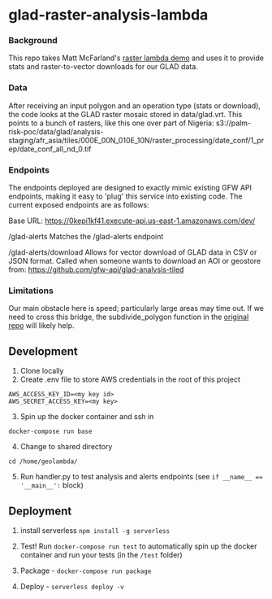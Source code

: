 # glad-raster-analysis-lambda

### Background

This repo takes Matt McFarland's [raster lambda demo](https://github.com/mmcfarland/foss4g-lambda-demo) and uses it to provide stats and raster-to-vector downloads for our GLAD data.

### Data

After receiving an input polygon and an operation type (stats or download), the code looks at the GLAD raster mosaic stored in data/glad.vrt. This points to a bunch of rasters, like this one over part of Nigeria: s3://palm-risk-poc/data/glad/analysis-staging/afr_asia/tiles/000E_00N_010E_10N/raster_processing/date_conf/1_prep/date_conf_all_nd_0.tif

### Endpoints

The endpoints deployed are designed to exactly mimic existing GFW API endpoints, making it easy to 'plug' this service into existing code. The current exposed endpoints are as follows:

Base URL:
https://0kepi1kf41.execute-api.us-east-1.amazonaws.com/dev/

/glad-alerts
Matches the /glad-alerts endpoint

/glad-alerts/download
Allows for vector download of GLAD data in CSV or JSON format. Called when someone wants to download an AOI or geostore from: https://github.com/gfw-api/glad-analysis-tiled

### Limitations

Our main obstacle here is speed; particularly large areas may time out. If we need to cross this bridge, the subdivide_polygon function in the [original repo](https://github.com/mmcfarland/foss4g-lambda-demo/blob/master/handler.py#L63) will likely help.


## Development
1. Clone locally
2. Create .env file to store AWS credentials in the root of this project
```
AWS_ACCESS_KEY_ID=<my key id>
AWS_SECRET_ACCESS_KEY=<my key>
```
3. Spin up the docker container and ssh in
```
docker-compose run base
```

4. Change to shared directory
```
cd /home/geolambda/
```

5. Run handler.py to test analysis and alerts endpoints (see `if __name__ == '__main__':` block)


## Deployment
1. install serverless `npm install -g serverless`

2. Test! Run `docker-compose run test` to automatically spin up the docker container and run your tests (in the `/test` folder)

3. Package - `docker-compose run package`

4. Deploy - `serverless deploy -v`

